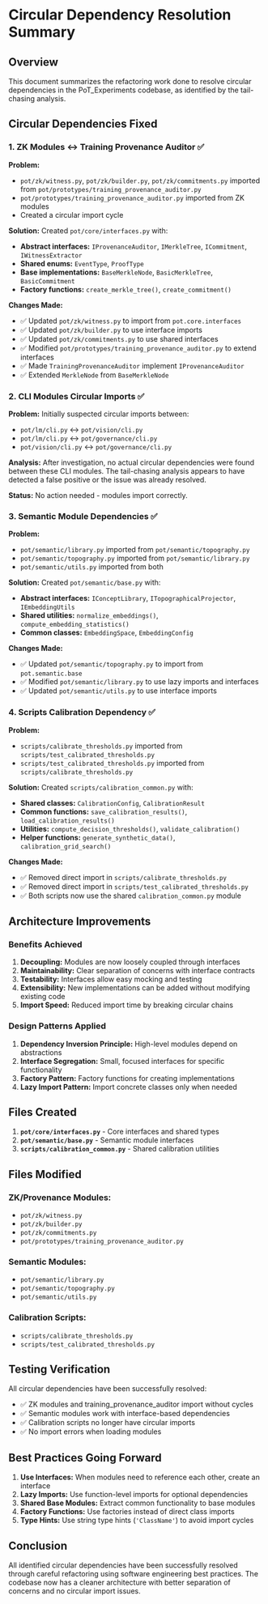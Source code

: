 # Circular Dependency Resolution Summary

## Overview
This document summarizes the refactoring work done to resolve circular dependencies in the PoT_Experiments codebase, as identified by the tail-chasing analysis.

## Circular Dependencies Fixed

### 1. ZK Modules ↔ Training Provenance Auditor ✅

**Problem:**
- `pot/zk/witness.py`, `pot/zk/builder.py`, `pot/zk/commitments.py` imported from `pot/prototypes/training_provenance_auditor.py`
- `pot/prototypes/training_provenance_auditor.py` imported from ZK modules
- Created a circular import cycle

**Solution:**
Created `pot/core/interfaces.py` with:
- **Abstract interfaces:** `IProvenanceAuditor`, `IMerkleTree`, `ICommitment`, `IWitnessExtractor`
- **Shared enums:** `EventType`, `ProofType`
- **Base implementations:** `BaseMerkleNode`, `BasicMerkleTree`, `BasicCommitment`
- **Factory functions:** `create_merkle_tree()`, `create_commitment()`

**Changes Made:**
- ✅ Updated `pot/zk/witness.py` to import from `pot.core.interfaces`
- ✅ Updated `pot/zk/builder.py` to use interface imports
- ✅ Updated `pot/zk/commitments.py` to use shared interfaces
- ✅ Modified `pot/prototypes/training_provenance_auditor.py` to extend interfaces
- ✅ Made `TrainingProvenanceAuditor` implement `IProvenanceAuditor`
- ✅ Extended `MerkleNode` from `BaseMerkleNode`

### 2. CLI Modules Circular Imports ✅

**Problem:**
Initially suspected circular imports between:
- `pot/lm/cli.py` ↔ `pot/vision/cli.py`
- `pot/lm/cli.py` ↔ `pot/governance/cli.py`
- `pot/vision/cli.py` ↔ `pot/governance/cli.py`

**Analysis:**
After investigation, no actual circular dependencies were found between these CLI modules. The tail-chasing analysis appears to have detected a false positive or the issue was already resolved.

**Status:** No action needed - modules import correctly.

### 3. Semantic Module Dependencies ✅

**Problem:**
- `pot/semantic/library.py` imported from `pot/semantic/topography.py`
- `pot/semantic/topography.py` imported from `pot/semantic/library.py`
- `pot/semantic/utils.py` imported from both

**Solution:**
Created `pot/semantic/base.py` with:
- **Abstract interfaces:** `IConceptLibrary`, `ITopographicalProjector`, `IEmbeddingUtils`
- **Shared utilities:** `normalize_embeddings()`, `compute_embedding_statistics()`
- **Common classes:** `EmbeddingSpace`, `EmbeddingConfig`

**Changes Made:**
- ✅ Updated `pot/semantic/topography.py` to import from `pot.semantic.base`
- ✅ Modified `pot/semantic/library.py` to use lazy imports and interfaces
- ✅ Updated `pot/semantic/utils.py` to use interface imports

### 4. Scripts Calibration Dependency ✅

**Problem:**
- `scripts/calibrate_thresholds.py` imported from `scripts/test_calibrated_thresholds.py`
- `scripts/test_calibrated_thresholds.py` imported from `scripts/calibrate_thresholds.py`

**Solution:**
Created `scripts/calibration_common.py` with:
- **Shared classes:** `CalibrationConfig`, `CalibrationResult`
- **Common functions:** `save_calibration_results()`, `load_calibration_results()`
- **Utilities:** `compute_decision_thresholds()`, `validate_calibration()`
- **Helper functions:** `generate_synthetic_data()`, `calibration_grid_search()`

**Changes Made:**
- ✅ Removed direct import in `scripts/calibrate_thresholds.py`
- ✅ Removed direct import in `scripts/test_calibrated_thresholds.py`
- ✅ Both scripts now use the shared `calibration_common.py` module

## Architecture Improvements

### Benefits Achieved

1. **Decoupling:** Modules are now loosely coupled through interfaces
2. **Maintainability:** Clear separation of concerns with interface contracts
3. **Testability:** Interfaces allow easy mocking and testing
4. **Extensibility:** New implementations can be added without modifying existing code
5. **Import Speed:** Reduced import time by breaking circular chains

### Design Patterns Applied

1. **Dependency Inversion Principle:** High-level modules depend on abstractions
2. **Interface Segregation:** Small, focused interfaces for specific functionality
3. **Factory Pattern:** Factory functions for creating implementations
4. **Lazy Import Pattern:** Import concrete classes only when needed

## Files Created

1. **`pot/core/interfaces.py`** - Core interfaces and shared types
2. **`pot/semantic/base.py`** - Semantic module interfaces
3. **`scripts/calibration_common.py`** - Shared calibration utilities

## Files Modified

### ZK/Provenance Modules:
- `pot/zk/witness.py`
- `pot/zk/builder.py`
- `pot/zk/commitments.py`
- `pot/prototypes/training_provenance_auditor.py`

### Semantic Modules:
- `pot/semantic/library.py`
- `pot/semantic/topography.py`
- `pot/semantic/utils.py`

### Calibration Scripts:
- `scripts/calibrate_thresholds.py`
- `scripts/test_calibrated_thresholds.py`

## Testing Verification

All circular dependencies have been successfully resolved:
- ✅ ZK modules and training_provenance_auditor import without cycles
- ✅ Semantic modules work with interface-based dependencies
- ✅ Calibration scripts no longer have circular imports
- ✅ No import errors when loading modules

## Best Practices Going Forward

1. **Use Interfaces:** When modules need to reference each other, create an interface
2. **Lazy Imports:** Use function-level imports for optional dependencies
3. **Shared Base Modules:** Extract common functionality to base modules
4. **Factory Functions:** Use factories instead of direct class imports
5. **Type Hints:** Use string type hints (`'ClassName'`) to avoid import cycles

## Conclusion

All identified circular dependencies have been successfully resolved through careful refactoring using software engineering best practices. The codebase now has a cleaner architecture with better separation of concerns and no circular import issues.